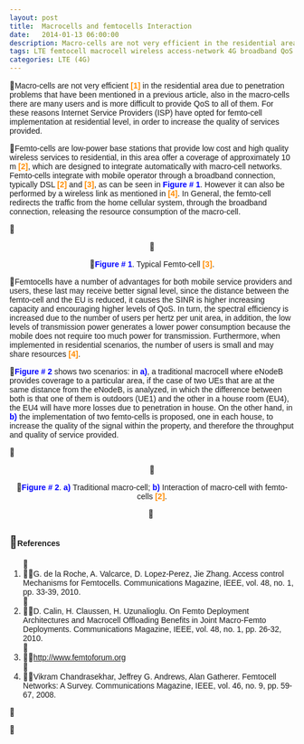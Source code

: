 ```yaml
---
layout: post
title:  Macrocells and femtocells Interaction
date:   2014-01-13 06:00:00
description: Macro-cells are not very efficient in the residential area due to penetration problems that have been mentioned in a previous article, also in the macro-cells there are many users and is more difficult to provide QoS to all of them. For these reasons Internet Service Providers (ISP) have opted for femto-cell implementation at residential level, in order to increase the quality of services provided.
tags: LTE femtocell macrocell wireless access-network 4G broadband QoS
categories: LTE (4G)
---
```

<p>
<span style="font-size:14px;"><span style="font-family:arial,helvetica,sans-serif;">Macro-cells are not very efficient <span style="color:#ff8c00;"><strong>[1]</strong></span> in the residential area due to penetration problems that have been mentioned in a previous article, also in the macro-cells there are many users and is more difficult to provide QoS to all of them. <!--StartFragment-->For these reasons Internet Service Providers (ISP) have opted for femto-cell implementation at residential level, in order to increase the quality of services provided.</span></span></p>
<p>
<span style="font-family: arial, helvetica, sans-serif; font-size: 14px;">Femto-cells are low-power base stations that provide low cost and high quality wireless services to residential, in this area offer a coverage of approximately 10 m </span><span style="font-family: arial, helvetica, sans-serif; font-size: 14px; color: rgb(255, 140, 0);"><strong>[2]</strong></span><span style="font-family: arial, helvetica, sans-serif; font-size: 14px;">, which are designed to integrate automatically with macro-cell networks. Femto-cells integrate with mobile operator through a broadband connection, typically DSL </span><span style="font-family: arial, helvetica, sans-serif; font-size: 14px; color: rgb(255, 140, 0);"><strong>[2]</strong></span><span style="font-family: arial, helvetica, sans-serif; font-size: 14px;"> and </span><span style="font-family: arial, helvetica, sans-serif; font-size: 14px; color: rgb(255, 140, 0);"><strong>[3]</strong></span><span style="font-family: arial, helvetica, sans-serif; font-size: 14px;">, as can be seen in </span><span style="font-family: arial, helvetica, sans-serif; font-size: 14px; color: rgb(0, 0, 255);"><strong>Figure # 1</strong></span><span style="font-family: arial, helvetica, sans-serif; font-size: 14px;">. However it can also be performed by a wireless link as mentioned in </span><span style="font-family: arial, helvetica, sans-serif; font-size: 14px; color: rgb(255, 140, 0);"><strong>[4]</strong></span><span style="font-family: arial, helvetica, sans-serif; font-size: 14px;">. In General, the femto-cell redirects the traffic from the home cellular system, through the broadband connection, releasing the resource consumption of the macro-cell.</span></p>
<p>
&nbsp;</p>
<p style="text-align: center;">
<img alt="" src="images/TICs/interaccion-de-macroceldas-y-femtoceldas/macro_femto_1.jpg" /></p>
<p style="text-align: center;">
<span style="font-family: arial, helvetica, sans-serif; font-size: 14px; color: rgb(0, 0, 255);"><strong>Figure # 1</strong></span><span style="font-family: arial, helvetica, sans-serif; font-size: 14px;">. Typical </span><span style="font-family: arial, helvetica, sans-serif; font-size: 14px;">Femto-cell </span><span style="font-family: arial, helvetica, sans-serif; font-size: 14px; color: rgb(255, 140, 0);"><strong>[3]</strong></span><span style="font-family: arial, helvetica, sans-serif; font-size: 14px;">.</span></p>

<p>
<span style="font-family: arial, helvetica, sans-serif; font-size: 14px;">Femtocells have a number of advantages for both mobile service providers and users, these last may receive better signal level, since the distance between the femto-cell and the EU is reduced, it causes the SINR is higher increasing capacity and encouraging higher levels of QoS. In turn, the spectral efficiency is increased due to the number of users per hertz per unit area, in addition, the low levels of transmission power generates a lower power consumption because the mobile does not require too much power for transmission. Furthermore, when implemented in residential scenarios, the number of users is small and may share resources <span style="color:#ff8c00;"><strong>[4]</strong></span></span><span style="font-family: arial, helvetica, sans-serif; font-size: 14px;">.</span></p>
<p>
<span style="font-family: arial, helvetica, sans-serif; font-size: 14px;"><span style="color:#0000ff;"><strong>Figure # 2</strong></span> shows two scenarios: in <span style="color:#0000ff;"><strong>a)</strong></span>, a traditional macrocell where eNodeB provides coverage to a particular area, if the case of two UEs that are at the same distance from the eNodeB, is analyzed, in which the difference between both is that one of them is outdoors (UE1) and the other in a house room (EU4), the EU4 will have more losses due to penetration in house. </span><span style="font-family: arial, helvetica, sans-serif; font-size: 14px;">On the other hand, in <span style="color:#0000ff;"><strong>b)</strong></span> the implementation of two femto-cells is proposed, one in each house, to increase the quality of the signal within the property, and therefore the throughput and quality of service provided.</span></p>
<p>
&nbsp;</p>
<p style="text-align: center;">
<img alt="" src="images/TICs/interaccion-de-macroceldas-y-femtoceldas/propagacion_2.jpg" /></p>
<p style="text-align: center;">
<span style="font-family: arial, helvetica, sans-serif; font-size: 14px; color: rgb(0, 0, 255);"><strong>Figure # 2</strong></span><span style="font-family: arial, helvetica, sans-serif; font-size: 14px;">. </span><span style="font-family: arial, helvetica, sans-serif; font-size: 14px; color: rgb(0, 0, 255);"><strong>a)</strong></span><span style="font-family: arial, helvetica, sans-serif; font-size: 14px;"> </span><span style="font-family: arial, helvetica, sans-serif; font-size: 14px;">Traditional macro-cell</span><span style="font-family: arial, helvetica, sans-serif; font-size: 14px;">; </span><span style="font-family: arial, helvetica, sans-serif; font-size: 14px; color: rgb(0, 0, 255);"><strong>b)</strong></span><span style="font-family: arial, helvetica, sans-serif; font-size: 14px;"> </span><span style="font-family: arial, helvetica, sans-serif; font-size: 14px;">Interaction of macro-cell with femto-cells&nbsp;</span><span style="font-family: arial, helvetica, sans-serif; font-size: 14px; color: rgb(255, 140, 0);"><strong>[2]</strong></span><span style="font-family: arial, helvetica, sans-serif; font-size: 14px;">.</span></p>
<p style="text-align: center;">
&nbsp;</p>
<h2>
<span style="font-size:14px;"><span style="font-family:arial,helvetica,sans-serif;">References</span></span></h2>
<ol>
<li>
<span style="font-size:14px;"><span style="font-family:arial,helvetica,sans-serif;">G. de la Roche, A. Valcarce, D. Lopez-Perez, Jie Zhang. Access control Mechanisms for Femtocells. Communications Magazine, IEEE, vol. 48, no. 1, pp. 33-39, 2010.</span></span></li>
<li>
<span style="font-size:14px;"><span style="font-family:arial,helvetica,sans-serif;">D. Calin, H. Claussen, H. Uzunalioglu. On Femto Deployment Architectures and Macrocell Offloading Benefits in Joint Macro-Femto Deployments. Communications Magazine, IEEE, vol. 48, no. 1, pp. 26-32, 2010.</span></span></li>
<li>
<span style="font-size:14px;"><span style="font-family:arial,helvetica,sans-serif;"><a href="http://www.femtoforum.org/">http://www.femtoforum.org</a></span></span></li>
<li>
<span style="font-size:14px;"><span style="font-family:arial,helvetica,sans-serif;">Vikram Chandrasekhar, Jeffrey G. Andrews, Alan Gatherer. Femtocell Networks: A Survey. Communications Magazine, IEEE, vol. 46, no. 9, pp. 59-67, 2008.</span></span></li>
</ol>
<p>
&nbsp;</p>
<p>
&nbsp;</p>